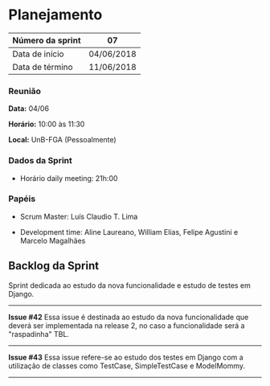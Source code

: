 # Planejamento

|Número da sprint 	| 07|
|---------|-|
|Data de início 	| 04/06/2018|
|Data de término 	| 11/06/2018|

### Reunião
**Data:** 04/06

**Horário:** 10:00 às 11:30

**Local:** UnB-FGA (Pessoalmente)

### Dados da Sprint
* Horário daily meeting: 21h:00

### Papéis
* Scrum Master: Luís Claudio T. Lima

* Development time: Aline Laureano, William Elias, Felipe Agustini e Marcelo Magalhães

## Backlog da Sprint
Sprint dedicada ao estudo da nova funcionalidade e estudo de testes em Django.
<br/>
***  
 **Issue #42** Essa issue é destinada ao estudo da nova funcionalidade que deverá ser implementada na release 2, no caso a funcionalidade será a "raspadinha" TBL.

***
 **Issue #43** Essa issue refere-se ao estudo dos testes em Django com a utilização de classes como TestCase, SimpleTestCase e ModelMommy.
***
